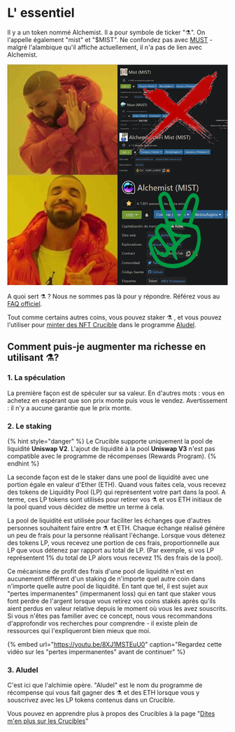 # L' essentiel

Il y a un token nommé Alchemist. Il a pour symbole de ticker "⚗️". On l'appelle également "mist" et "$MIST".  Ne confondez pas avec [MUST](https://www.coingecko.com/en/coins/must) - malgré l'alambique qu'il affiche actuellement, il n'a pas de lien avec Alchemist.

![](.gitbook/assets/mm_mi21st.png)

A quoi sert ⚗️ ? Nous ne sommes pas là pour y répondre. Référez vous au [FAQ officiel](faq.md).

Tout comme certains autres coins, vous pouvez staker  ⚗️ , et vous pouvez l'utiliser pour [minter des NFT Crucible](crucible/teach-me-about-crucibles.md) dans le programme [Aludel](the-basic-outline.md#3-aludel).

## Comment puis-je augmenter ma richesse en utilisant ⚗️?

### 1. La spéculation

La première façon est de spéculer sur sa valeur. En d'autres mots : vous en achetez en espérant que son prix monte puis vous le vendez. Avertissement : il n'y a aucune garantie que le prix monte.

### 2. Le staking

{% hint style="danger" %}
Le Crucible supporte uniquement la pool de liquidité **Uniswap V2**. L'ajout de liquidité à la pool **Uniswap V3** n'est pas compatible avec le programme de récompenses \(Rewards Program\).
{% endhint %}

La seconde façon est de le staker dans une pool de liquidité avec une portion égale en valeur d'Ether \(ETH\). Quand vous faites cela, vous recevez des tokens de Liquidity Pool \(LP\) qui représentent votre part dans la pool. A terme, ces LP tokens sont utilisés pour retirer vos ⚗️ et vos ETH initiaux de la pool quand vous décidez de mettre un terme à cela.

La pool de liquidité est utilisée pour faciliter les échanges que d'autres personnes souhaitent faire entre ⚗️ et ETH. Chaque échange réalisé génère un peu de frais pour la personne réalisant l'échange. Lorsque vous détenez des tokens LP, vous recevez une portion de ces frais, proportionnelle aux LP que vous détenez par rapport au total de LP. \(Par exemple, si vos LP représentent 1% du total de LP alors vous recevez 1% des frais de la pool\).

Ce mécanisme de profit des frais d'une pool de liquidité n'est en aucunement différent d'un staking de n'importe quel autre coin dans n'importe quelle autre pool de liquidité. En tant que tel, il est sujet aux "pertes impermanentes" \(impermanent loss\) qui en tant que staker vous font perdre de l'argent lorsque vous retirez vos coins stakés après qu'ils aient perdus en valeur relative depuis le moment où vous les avez souscrits. Si vous n'êtes pas familier avec ce concept, nous vous recommandons d'approfondir vos recherches pour comprendre - il existe plein de ressources qui l'expliqueront bien mieux que moi.

{% embed url="https://youtu.be/8XJ1MSTEuU0" caption="Regardez cette vidéo sur les \"pertes impermanentes\" avant de continuer" %}

### 3. Aludel

C'est ici que l'alchimie opère. "Aludel" est le nom du programme de récompense qui vous fait gagner des ⚗️ et des ETH lorsque vous y souscrivez avec les LP tokens contenus dans un Crucible.

Vous pouvez en apprendre plus à propos des Crucibles à la page "[Dites m'en plus sur les Crucibles](crucible/teach-me-about-crucibles.md)"

